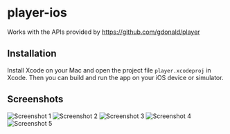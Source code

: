 # player-ios

Works with the APIs provided by https://github.com/gdonald/player

## Installation

Install Xcode on your Mac and open the project file `player.xcodeproj` in Xcode.  Then you can build and run the app on your iOS device or simulator.

## Screenshots

![Screenshot 1](https://raw.githubusercontent.com/gdonald/player-ios/main/screenshots/ss1.png)
![Screenshot 2](https://raw.githubusercontent.com/gdonald/player-ios/main/screenshots/ss2.png)
![Screenshot 3](https://raw.githubusercontent.com/gdonald/player-ios/main/screenshots/ss3.png)
![Screenshot 4](https://raw.githubusercontent.com/gdonald/player-ios/main/screenshots/ss4.png)
![Screenshot 5](https://raw.githubusercontent.com/gdonald/player-ios/main/screenshots/ss5.png)
